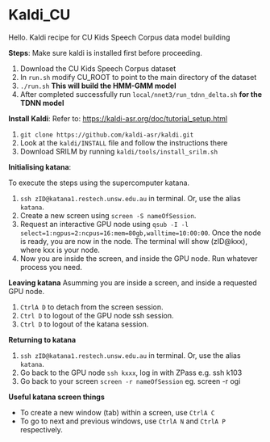 # Kaldi_CU

Hello. Kaldi recipe for CU Kids Speech Corpus data model building

**Steps**:
Make sure kaldi is installed first before proceeding.
1.  Download the CU Kids Speech Corpus dataset
2.  In ```run.sh``` modify CU_ROOT to point to the main directory of the dataset
3.  ```./run.sh```  **This will build the HMM-GMM model**
4.  After completed successfully run ```local/nnet3/run_tdnn_delta.sh```  **for the TDNN model**

**Install Kaldi**:
Refer to: https://kaldi-asr.org/doc/tutorial_setup.html

1. ```git clone https://github.com/kaldi-asr/kaldi.git```
2. Look at the ```kaldi/INSTALL``` file and follow the instructions there
3. Download SRILM by running ```kaldi/tools/install_srilm.sh```

**Initialising katana**:

To execute the steps using the supercomputer katana.

1. ```ssh zID@katana1.restech.unsw.edu.au``` in terminal. Or, use the alias ```katana```.
2. Create a new screen using ```screen -S nameOfSession```.
3. Request an interactive GPU node using ```qsub -I -l select=1:ngpus=2:ncpus=16:mem=80gb,walltime=10:00:00```. Once the node is ready, you are now in the node. The terminal will show (zID@kxx), where kxx is your node. 
4. Now you are inside the screen, and inside the GPU node. Run whatever process you need. 

**Leaving katana**
Asumming you are inside a screen, and inside a requested GPU node. 
1. ```CtrlA D``` to detach from the screen session.
2. ```Ctrl D``` to logout of the GPU node ssh session. 
3. ```Ctrl D``` to logout of the katana session.

**Returning to katana**
1. ```ssh zID@katana1.restech.unsw.edu.au``` in terminal. Or, use the alias ```katana```.
2. Go back to the GPU node ```ssh kxxx```, log in with ZPass e.g. ssh k103
3. Go back to your screen ```screen -r nameOfSession``` eg. screen -r ogi

**Useful katana screen things**
- To create a new window (tab) within a screen, use ```CtrlA C```
- To go to next and previous windows, use ```CtrlA N``` and ```CtrlA P``` respectively.
